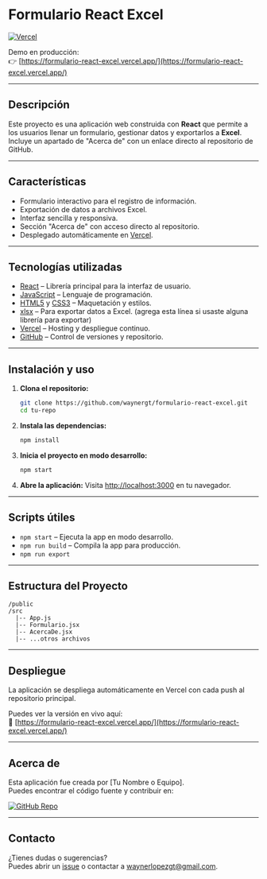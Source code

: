 # Formulario React Excel

[![Vercel](https://vercel.com/button)](https://formulario-react-excel.vercel.app/)

Demo en producción:  
👉 [https://formulario-react-excel.vercel.app/](https://formulario-react-excel.vercel.app/)

---

## Descripción

Este proyecto es una aplicación web construida con **React** que permite a los usuarios llenar un formulario, gestionar datos y exportarlos a **Excel**. Incluye un apartado de "Acerca de" con un enlace directo al repositorio de GitHub.

---

## Características

- Formulario interactivo para el registro de información.
- Exportación de datos a archivos Excel.
- Interfaz sencilla y responsiva.
- Sección "Acerca de" con acceso directo al repositorio.
- Desplegado automáticamente en [Vercel](https://vercel.com/).

---

## Tecnologías utilizadas

- [React](https://reactjs.org/) – Librería principal para la interfaz de usuario.
- [JavaScript](https://developer.mozilla.org/en-US/docs/Web/JavaScript) – Lenguaje de programación.
- [HTML5](https://developer.mozilla.org/en-US/docs/Web/Guide/HTML/HTML5) y [CSS3](https://developer.mozilla.org/en-US/docs/Web/CSS) – Maquetación y estilos.
- [xlsx](https://www.npmjs.com/package/xlsx) – Para exportar datos a Excel. (agrega esta línea si usaste alguna librería para exportar)
- [Vercel](https://vercel.com/) – Hosting y despliegue continuo.
- [GitHub](https://github.com/) – Control de versiones y repositorio.

---

## Instalación y uso

1. **Clona el repositorio:**
   ```bash
   git clone https://github.com/waynergt/formulario-react-excel.git
   cd tu-repo
   ```

2. **Instala las dependencias:**
   ```bash
   npm install
   ```

3. **Inicia el proyecto en modo desarrollo:**
   ```bash
   npm start
   ```

4. **Abre la aplicación:**
   Visita [http://localhost:3000](http://localhost:3000) en tu navegador.

---

## Scripts útiles

- `npm start` – Ejecuta la app en modo desarrollo.
- `npm run build` – Compila la app para producción.
- `npm run export` 

---

## Estructura del Proyecto

```
/public
/src
  |-- App.js
  |-- Formulario.jsx
  |-- AcercaDe.jsx
  |-- ...otros archivos
```

---

## Despliegue

La aplicación se despliega automáticamente en Vercel con cada push al repositorio principal.

Puedes ver la versión en vivo aquí:  
🔗 [https://formulario-react-excel.vercel.app/](https://formulario-react-excel.vercel.app/)

---

## Acerca de

Esta aplicación fue creada por [Tu Nombre o Equipo].  
Puedes encontrar el código fuente y contribuir en:

[![GitHub Repo](https://img.shields.io/badge/GitHub-Repo-black?logo=github)](https://github.com/waynergt/tu-repo)


---

## Contacto

¿Tienes dudas o sugerencias?  
Puedes abrir un [issue](https://github.com/waynergt/formulario-react-excel/issues) o contactar a waynerlopezgt@gmail.com.
